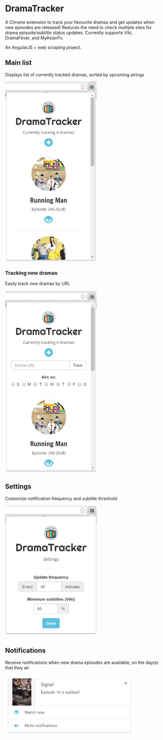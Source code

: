 # DramaTracker
A Chrome extension to track your favourite dramas and get updates when new episodes are released! 
Reduces the need to check multiple sites for drama episode/subtitle status updates.
Currently supports Viki, DramaFever, and MyAsianTv.

An AngularJS + web scraping project.

## Main list
Displays list of currently tracked dramas, sorted by upcoming airings

<img src="/img/screenshot-main.PNG" alt="Screenshot of main list" width="300px" height="587px" />

### Tracking new dramas
Easily track new dramas by URL

<img src="/img/screenshot-add.PNG" alt="Screenshot of add new form" width="300px" height="594px" />

## Settings
Customize notification frequency and subtitle threshold

<img src="/img/screenshot-settings.PNG" alt="Screenshot of settings" width="300px" height="428px" />

## Notifications
Receive notifications when new drama episodes are available, on the day(s) that they air 

<img src="/img/screenshot-notification.PNG" alt="Screenshot of notification" width="421px" height="200px" />
